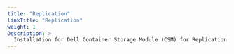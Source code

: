 ```yaml
---
title: "Replication"
linkTitle: "Replication"
weight: 1
Description: >
  Installation for Dell Container Storage Module (CSM) for Replication
---
```

